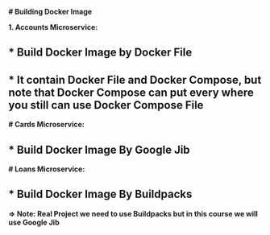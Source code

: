 **# Building Docker Image**

**1. Accounts Microservice:**
## * Build Docker Image by Docker File
## * It contain Docker File and Docker Compose, but note that Docker Compose can put every where you still can use Docker Compose File

**# Cards Microservice:**
## * Build Docker Image By Google Jib

**# Loans Microservice:**
## * Build Docker Image By Buildpacks

**=> Note: Real Project we need to use Buildpacks but in this course we will use Google Jib**
